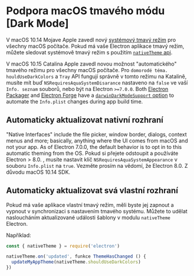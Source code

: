 # Podpora macOS tmavého módu [Dark Mode]

V macOS 10.14 Mojave Apple zavedl nový [systémový tmavý režim](https://developer.apple.com/design/human-interface-guidelines/macos/visual-design/dark-mode/) pro všechny macOS počítače.  Pokud má vaše Electron aplikace tmavý režim, můžete sledovat systémově tmavý režim s použitím [ `nativeTheme` api](../api/native-theme.md).

V macOS 10.15 Catalina Apple zavedl novou možnost "automatického" tmavého režimu pro všechny macOS počítače. Pro `domorodé téma. houldUseDarkColors` a `Tray` API fungují správně v tomto režimu na Katalině, musíte mít buď `NSRequiresAquaSystemDisarance` nastaveno na `false` ve vaší `Info. seznam` souborů, nebo být na Electron `>=7.0.0`. Both [Electron Packager][electron-packager] and [Electron Forge][electron-forge] have a [`darwinDarkModeSupport` option][packager-darwindarkmode-api] to automate the `Info.plist` changes during app build time.

## Automaticky aktualizovat nativní rozhraní

"Native Interfaces" include the file picker, window border, dialogs, context menus and more; basically, anything where the UI comes from macOS and not your app. As of Electron 7.0.0, the default behavior is to opt in to this automatic theming from the OS. Pokud si přejete odstoupit a používáte Electron
&gt; 8.0. , musíte nastavit klíč `NSRequiresAquaSystemAppearance` v souboru `Info.plist` na `true`. Vezměte prosím na vědomí, že Electron 8.0. Z důvodu macOS 10.14 SDK.

## Automaticky aktualizovat svá vlastní rozhraní

Pokud má vaše aplikace vlastní tmavý režim, měli byste jej zapnout a vypnout v synchronizaci s nastavením tmavého systému. Můžete to udělat nasloucháním aktualizované události šablony v modulu `nativeTheme` Electron.

Například:

```javascript
const { nativeTheme } = require('electron')

nativeTheme.on('updated', funkce ThemeHasChanged () {
  updateMyAppTheme(nativeTheme.shouldUseDarkColors)
})
```

[electron-forge]: https://www.electronforge.io/
[electron-packager]: https://github.com/electron/electron-packager
[packager-darwindarkmode-api]: https://electron.github.io/electron-packager/master/interfaces/electronpackager.options.html#darwindarkmodesupport
